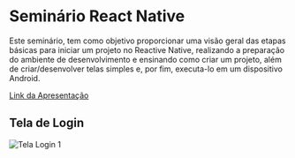 # Seminário React Native

Este seminário, tem como objetivo  proporcionar uma visão geral das etapas básicas para iniciar um projeto no Reactive Native, realizando a preparação do ambiente de desenvolvimento e ensinando como criar um projeto, além de criar/desenvolver telas simples e, por fim, executa-lo em um dispositivo Android. 

[Link da Apresentação](https://docs.google.com/presentation/d/1I8Mfc_biMu-8Lyc5M_HGvjZXMEUpAVU8znBKAmVZ_vo/edit?usp=sharing)


## Tela de Login

![Tela Login 1](https://firebasestorage.googleapis.com/v0/b/tsi-jogo.appspot.com/o/tela1.jpeg?alt=media&token=c72b7636-c10c-4c16-ad62-b2ae7568fdbc)
